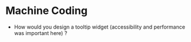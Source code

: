 # Machine Coding

- How would you design a tooltip widget (accessibility and performance was important here) ?
